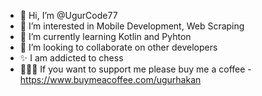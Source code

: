 - 👋 Hi, I’m @UgurCode77
- 👀 I’m interested in Mobile Development, Web Scraping
- 🌱 I’m currently learning Kotlin and Pyhton
- 💞️ I’m looking to collaborate on other developers
- ✨ I am addicted to chess
- 👋👋👋 If you want to support me please buy me a coffee - https://www.buymeacoffee.com/ugurhakan


